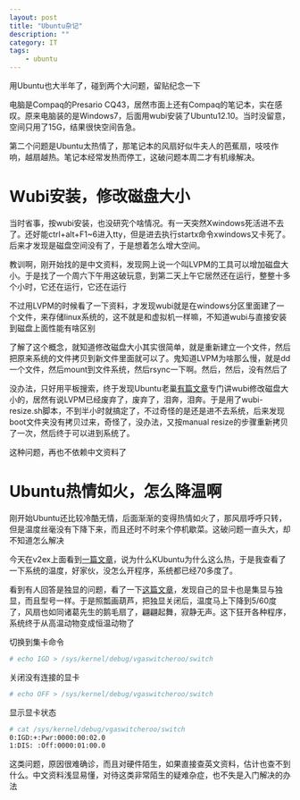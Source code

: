 ```yaml
---
layout: post
title: "Ubuntu杂记"
description: ""
category: IT
tags: 
    - ubuntu
---
```

用Ubuntu也大半年了，碰到两个大问题，留贴纪念一下

电脑是Compaq的Presario CQ43，居然市面上还有Compaq的笔记本，实在感叹。原来电脑装的是Windows7，后面用wubi安装了Ubuntu12.10。当时没留意，空间只用了15G，结果很快空间告急。

第二个问题是Ubuntu太热情了，那笔记本的风扇好似牛夫人的芭蕉扇，吱吱作响，越扇越热。笔记本经常发热而停工，这破问题本周二才有机缘解决。

# Wubi安装，修改磁盘大小
当时省事，按wubi安装，也没研究个啥情况。有一天突然Xwindows死活进不去了。还好能ctrl+alt+F1~6进入tty，但是进去执行startx命令xwindows又卡死了。后来才发现是磁盘空间没有了，于是想着怎么增大空间。

教训啊，刚开始找的是中文资料，发现网上说一个叫LVPM的工具可以增加磁盘大小。于是找了一个周六下午用这破玩意，到第二天上午它居然还在运行，整整十多个小时，它还在运行，它还在运行

不过用LVPM的时候看了一下资料，才发现wubi就是在windows分区里面建了一个文件，来存储linux系统的，这不就是和虚拟机一样嘛，不知道wubi与直接安装到磁盘上面性能有啥区别

了解了这个概念，就知道修改磁盘大小其实很简单，就是重新建立一个文件，然后把原来系统的文件拷贝到新文件里面就可以了。鬼知道LVPM为啥那么慢，就是dd一个文件，然后mount到文件系统，然后rsync一下啊。然后，然后，没有然后了

没办法，只好用平板搜索，终于发现Ubuntu老巢[有篇文章](https://help.ubuntu.com/community/ResizeandDuplicateWubiDisk)专门讲wubi修改磁盘大小的，居然有说LVPM已经废弃了，废弃了，泪奔，泪奔。于是用了wubi-resize.sh脚本，不到半小时就搞定了，不过奇怪的是还是进不去系统，后来发现boot文件夹没有拷贝过来，奇怪了，没办法，又按manual resize的步骤重新拷贝了一次，然后终于可以进到系统了。

这种问题，再也不依赖中文资料了

# Ubuntu热情如火，怎么降温啊
刚开始Ubuntu还比较冷酷无情，后面渐渐的变得热情如火了，那风扇呼呼只转，但是温度丝毫没有下降下来，而且还时不时来个停机歇菜。这破问题一直头大，却不知道怎么解决

今天在v2ex上面看到[一篇文章](http://v2ex.com/t/68774#reply4)，说为什么KUbuntu为什么这么热，于是我查看了一下系统的温度，好家伙，没怎么开程序，系统都已经70多度了。

看到有人回答是独显的问题，看了一下[这篇文章](http://forum.ubuntu.org.cn/viewtopic.php?f=77&t=366609)，发现自己的显卡也是集显与独显，而且型号一样。于是照瓢画葫芦，把独显关闭后，温度马上下降到5/60度了，风扇也如同诸葛先生的鹅毛扇了，翩翩起舞，寂静无声。这下狂开各种程序，系统终于从高温动物变成恒温动物了

切换到集卡命令

```bash
# echo IGD > /sys/kernel/debug/vgaswitcheroo/switch
```

关闭没有连接的显卡

```bash
# echo OFF > /sys/kernel/debug/vgaswitcheroo/switch
```

显示显卡状态

```bash
# cat /sys/kernel/debug/vgaswitcheroo/switch 
0:IGD:+:Pwr:0000:00:02.0
1:DIS: :Off:0000:01:00.0
```

这类问题，原因很难确诊，而且对硬件陌生，如果直接查英文资料，估计也查不到什么。中文资料浅显易懂，对待这类非常陌生的疑难杂症，也不失是入门解决的办法

